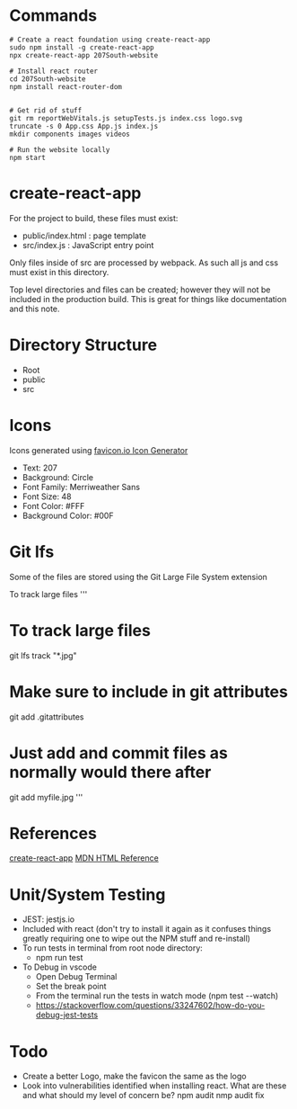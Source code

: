 # Commands
```
# Create a react foundation using create-react-app
sudo npm install -g create-react-app
npx create-react-app 207South-website

# Install react router
cd 207South-website
npm install react-router-dom


# Get rid of stuff
git rm reportWebVitals.js setupTests.js index.css logo.svg
truncate -s 0 App.css App.js index.js
mkdir components images videos

# Run the website locally
npm start
```

# create-react-app
For the project to build, these files must exist:
- public/index.html : page template
- src/index.js : JavaScript entry point

Only files inside of src are processed by webpack. As such all js and css must exist in this directory.

Top level directories and files can be created; however they will not be included in the production build. This is great for things like documentation and this note.

# Directory Structure
- Root
- public
- src

# Icons
Icons generated using [favicon.io Icon Generator](https://favicon.io/favicon-generator/)
- Text: 207
- Background: Circle
- Font Family: Merriweather Sans
- Font Size: 48
- Font Color: #FFF
- Background Color: #00F

# Git lfs
Some of the files are stored using the Git Large File System extension

To track large files
'''
# To track large files
git lfs track "*.jpg"

# Make sure to include in git attributes
git add .gitattributes

# Just add and commit files as normally would there after
git add myfile.jpg
'''

# References
[create-react-app](create-react-app.dev)
[MDN HTML Reference](https://developer.mozilla.org/en-US/docs/Web/HTML/Element)

# Unit/System Testing 
- JEST: jestjs.io
- Included with react (don't try to install it again as it confuses things greatly requiring one to wipe out the NPM stuff and re-install)
- To run tests in terminal from root node directory:
  - npm run test
- To Debug in vscode
  - Open Debug Terminal 
  - Set the break point
  - From the terminal run the tests in watch mode (npm test --watch)
  - https://stackoverflow.com/questions/33247602/how-do-you-debug-jest-tests

# Todo
  - Create a better Logo, make the favicon the same as the logo
  - Look into vulnerabilities identified when installing react. What are these
    and what should my level of concern be?
    npm audit
    nmp audit fix

